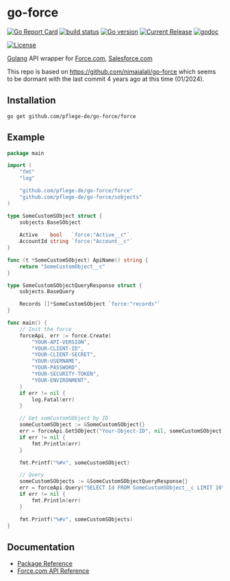 # go-force


[![Go Report Card](https://goreportcard.com/badge/github.com/pflege-de/go-force)](https://goreportcard.com/report/github.com/pflege-de/go-force)
[![build status](https://github.com/pflege-de/go-force/workflows/build/badge.svg)](https://github.com/pflege-de/go-force/actions?query=workflow%3Abuild)
[![Go version](https://img.shields.io/github/go-mod/go-version/pflege-de/go-force)](https://github.com/pflege-de/go-force/blob/master/go.mod)
[![Current Release](https://img.shields.io/github/v/release/pflege-de/go-force.svg)](https://github.com/pflege-de/go-force/releases)
[![godoc](https://godoc.org/github.com/pflege-de/go-force?status.svg)](https://godoc.org/github.com/pflege-de/go-force)
<!-- [![Go Coverage](https://github.com/pflege-de/go-force/wiki/coverage.svg)](https://raw.githack.com/wiki/pflege-de/go-force/coverage.html) -->
[![License](https://img.shields.io/github/license/pflege-de/go-force)](https://github.com/pflege-de/go-force/blob/master/LICENSE)

[Golang](http://golang.org/) API wrapper for [Force.com](http://www.force.com/), [Salesforce.com](http://www.salesforce.com/)


This repo is based on https://github.com/nimajalali/go-force which seems to be dormant with the last commit 4 years ago at this time (01/2024).

## Installation

	go get github.com/pflege-de/go-force/force

## Example

```go
package main

import (
	"fmt"
	"log"

	"github.com/pflege-de/go-force/force"
	"github.com/pflege-de/go-force/sobjects"
)

type SomeCustomSObject struct {
	sobjects.BaseSObject
	
	Active    bool   `force:"Active__c"`
	AccountId string `force:"Account__c"`
}

func (t *SomeCustomSObject) ApiName() string {
	return "SomeCustomObject__c"
}

type SomeCustomSObjectQueryResponse struct {
	sobjects.BaseQuery

	Records []*SomeCustomSObject `force:"records"`
}

func main() {
	// Init the force
	forceApi, err := force.Create(
		"YOUR-API-VERSION",
		"YOUR-CLIENT-ID",
		"YOUR-CLIENT-SECRET",
		"YOUR-USERNAME",
		"YOUR-PASSWORD",
		"YOUR-SECURITY-TOKEN",
		"YOUR-ENVIRONMENT",
	)
	if err != nil {
		log.Fatal(err)
	}

	// Get somCustomSObject by ID
	someCustomSObject := &SomeCustomSObject{}
	err = forceApi.GetSObject("Your-Object-ID", nil, someCustomSObject)
	if err != nil {
		fmt.Println(err)
	}

	fmt.Printf("%#v", someCustomSObject)

	// Query
	someCustomSObjects := &SomeCustomSObjectQueryResponse{}
	err = forceApi.Query("SELECT Id FROM SomeCustomSObject__c LIMIT 10", someCustomSObjects)
	if err != nil {
		fmt.Println(err)
	}

	fmt.Printf("%#v", someCustomSObjects)
}
```

## Documentation 

* [Package Reference](http://godoc.org/github.com/pflege-de/go-force/force)
* [Force.com API Reference](http://www.salesforce.com/us/developer/docs/api_rest/)
